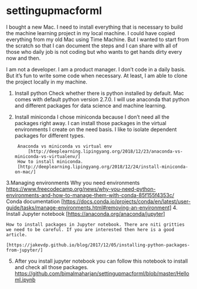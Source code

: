 # settingupmacforml

I bought a new Mac. I need to install everything that is necessary to build the machine learning project in my local machine. I could have copied everything from my old Mac using Time Machine. But I wanted to start from the scratch so that I can document the steps and I can share with all of those who daily job is not coding but who wants to get hands dirty every now and then.

I am not a developer. I am a product manager. I don’t code in a daily basis. But it’s fun to write some code when necessary. At least, I am able to clone the project locally in my machine. 

1. Install python
		 Check whether there is python installed by default. Mac comes with default python version 2.7.0. I will use anaconda that python and different packages for data science and machine learning.

2. Install miniconda 
 I chose miniconda because I don’t need all the packages right away. I can install those packages in the virtual environments I create on the need basis. I like to isolate dependent packages for different types.
		
		Anaconda vs miniconda vs virtual env 
			[http://deeplearning.lipingyang.org/2018/12/23/anaconda-vs-miniconda-vs-virtualenv/]
		How to install miniconda. 
		[http://deeplearning.lipingyang.org/2018/12/24/install-miniconda-on-mac/]
3.Managing environments
	    Why you need environments 
		https://www.freecodecamp.org/news/why-you-need-python-environments-and-how-to-manage-them-with-conda-85f155f4353c/
	    Conda documentation [https://docs.conda.io/projects/conda/en/latest/user-guide/tasks/manage-environments.html#removing-an-environment]
4. Install Jupyter notebook
	[https://anaconda.org/anaconda/jupyter]

	How to install packages in Jupyter notebook. There are niti gritties we need to be careful. If you are interested then here is a good article.

	[https://jakevdp.github.io/blog/2017/12/05/installing-python-packages-from-jupyter/]

5. After you install jupyter notebook you can follow this notebook to install and check all those packages.
https://github.com/bimalmaharjan/settingupmacforml/blob/master/Helloml.ipynb

